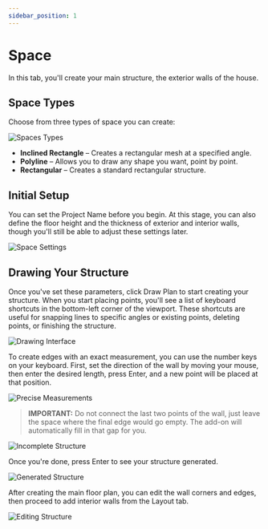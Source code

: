 ```yaml
---
sidebar_position: 1
---
```


# Space

In this tab, you'll create your main structure, the exterior walls of the house.

## Space Types

Choose from three types of space you can create:

![Spaces Types](/assets/images/spaces1.png)

- **Inclined Rectangle** – Creates a rectangular mesh at a specified angle.
- **Polyline** – Allows you to draw any shape you want, point by point.
- **Rectangular** – Creates a standard rectangular structure.

## Initial Setup

You can set the Project Name before you begin. At this stage, you can also define the floor height and the thickness of exterior and interior walls, though you'll still be able to adjust these settings later.

![Space Settings](/assets/images/spaces2.png)

## Drawing Your Structure

Once you've set these parameters, click Draw Plan to start creating your structure.
When you start placing points, you'll see a list of keyboard shortcuts in the bottom-left corner of the viewport. These shortcuts are useful for snapping lines to specific angles or existing points, deleting points, or finishing the structure.

![Drawing Interface](/assets/images/spaces3.png)

To create edges with an exact measurement, you can use the number keys on your keyboard. First, set the direction of the wall by moving your mouse, then enter the desired length, press Enter, and a new point will be placed at that position.

![Precise Measurements](/assets/images/spaces4.png)

> **IMPORTANT:**
> Do not connect the last two points of the wall, just leave the space where the final edge would go empty. The add-on will automatically fill in that gap for you.

![Incomplete Structure](/assets/images/spaces5.png)

Once you're done, press Enter to see your structure generated.

![Generated Structure](/assets/images/spaces6.png)

After creating the main floor plan, you can edit the wall corners and edges, then proceed to add interior walls from the Layout tab.

![Editing Structure](/assets/images/spaces7.png)